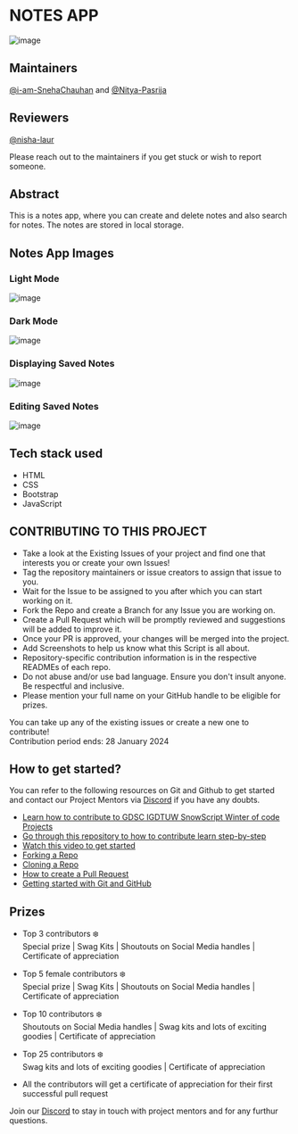 
# NOTES APP
![image](https://github.com/nisha-laur/Notes-App/assets/97171261/070e0914-8c2c-4fcf-9649-af5d05aabafc)

## Maintainers
[@i-am-SnehaChauhan](https://github.com/i-am-SnehaChauhan) and [@Nitya-Pasrija](https://github.com/Nitya-Pasrija)

## Reviewers
[@nisha-laur](https://github.com/nisha-laur) 

Please reach out to the maintainers if you get stuck or wish to report someone.

## Abstract
This is a notes app, where you can create and delete notes and also search for notes. 
The notes are stored in local storage. 

## Notes App Images
### Light Mode
![image](https://github.com/SnowScriptWinterOfCode/Notes-App/assets/108251751/dc7bfb8b-019d-4f8c-9eca-0f7d386a55ea)

### Dark Mode 
![image](https://github.com/SnowScriptWinterOfCode/Notes-App/assets/108251751/19fc723c-a9eb-49c7-9df6-b0de2261ecd4)

### Displaying Saved Notes
![image](https://github.com/SnowScriptWinterOfCode/Notes-App/assets/108251751/3b9c9a42-6df3-47eb-b2f1-d52468fafd44)

### Editing Saved Notes 
![image](https://github.com/SnowScriptWinterOfCode/Notes-App/assets/108251751/d11021e7-3735-463f-975e-90ab23e74f0b)


## Tech stack used
* HTML
* CSS
* Bootstrap
* JavaScript


## CONTRIBUTING TO THIS PROJECT

- Take a look at the Existing Issues of your project and find one that interests you or create your own Issues!
- Tag the repository maintainers or issue creators to assign that issue to you.
- Wait for the Issue to be assigned to you after which you can start working on it.
- Fork the Repo and create a Branch for any Issue you are working on.
- Create a Pull Request which will be promptly reviewed and suggestions will be added to improve it.
- Once your PR is approved, your changes will be merged into the project. 
- Add Screenshots to help us know what this Script is all about.
- Repository-specific contribution information is in the respective READMEs of each repo.
- Do not abuse and/or use bad language. Ensure you don't insult anyone. Be respectful and inclusive.
- Please mention your full name on your GitHub handle to be eligible for prizes.


You can take up any of the existing issues or create a new one to contribute!<br/> 
Contribution period ends: 28 January 2024


## How to get started?

You can refer to the following resources on Git and Github to get started and contact our Project Mentors via [Discord](https://discord.gg/xTNC4MGB) if you have any doubts.

- [Learn how to contribute to GDSC IGDTUW SnowScript Winter of code Projects](https://www.youtube.com/watch?v=Hcc1LXldeJk)
- [Go through this repository to how to contribute learn step-by-step](https://github.com/firstcontributions/first-contributions)
- [Watch this video to get started](https://youtu.be/SL5KKdmvJ1U)
- [Forking a Repo](https://help.github.com/en/github/getting-started-with-github/fork-a-repo)
- [Cloning a Repo](https://help.github.com/en/desktop/contributing-to-projects/creating-a-pull-request)
- [How to create a Pull Request](https://opensource.com/article/19/7/create-pull-request-github)
- [Getting started with Git and GitHub](https://towardsdatascience.com/getting-started-with-git-and-github-6fcd0f2d4ac6)



## Prizes 
- Top 3 contributors ❄️ <br/> 
Special prize | Swag Kits | Shoutouts on Social Media handles | Certificate of appreciation

- Top 5 female contributors ❄️ <br/>
Special prize | Swag Kits | Shoutouts on Social Media handles | Certificate of appreciation

- Top 10 contributors ❄️ <br/>
Shoutouts on Social Media handles | Swag kits and lots of exciting goodies | Certificate of appreciation

- Top 25 contributors ❄️ <br/>
Swag kits and lots of exciting goodies | Certificate of appreciation

- All the contributors will get a certificate of appreciation for their first successful pull request


Join our [Discord](https://discord.gg/KKFUVma6) to stay in touch with project mentors and for any furthur questions. 

